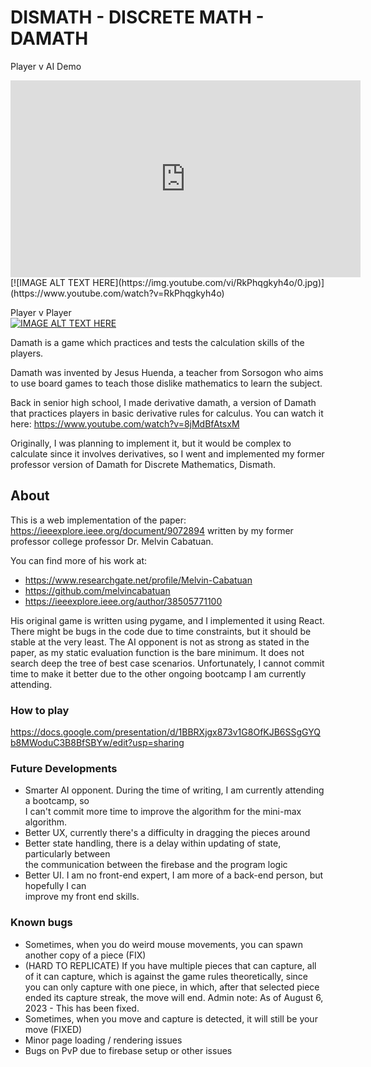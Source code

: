 # DISMATH - DISCRETE MATH - DAMATH  
Player v AI Demo  
<iframe width="560" height="315" src="https://www.youtube.com/embed/RkPhqgkyh4o?si=aIX1AFdLttFm1PM_" title="dismath-pve" frameborder="0" allow="accelerometer; autoplay; clipboard-write; encrypted-media; gyroscope; picture-in-picture; web-share" allowfullscreen></iframe>
[![IMAGE ALT TEXT HERE](https://img.youtube.com/vi/RkPhqgkyh4o/0.jpg)](https://www.youtube.com/watch?v=RkPhqgkyh4o)

Player v Player  
[![IMAGE ALT TEXT HERE](https://img.youtube.com/vi/S2OsYnlGyVU/0.jpg)](https://www.youtube.com/watch?v=S2OsYnlGyVU)

Damath is a game which practices and tests the calculation skills of the players.  

Damath was invented by Jesus Huenda, a teacher from Sorsogon who aims to use board games to teach those dislike mathematics to learn the subject.   

Back in senior high school, I made derivative damath, a version of Damath that practices players in basic derivative rules for calculus. You can watch it here: https://www.youtube.com/watch?v=8jMdBfAtsxM

Originally, I was planning to implement it, but it would be complex to calculate since it involves derivatives, so I went and implemented my former professor version of Damath for Discrete Mathematics, Dismath.

## About  
This is a web implementation of the paper: https://ieeexplore.ieee.org/document/9072894 written by my former professor college professor Dr. Melvin Cabatuan.

You can find more of his work at:  
* https://www.researchgate.net/profile/Melvin-Cabatuan
* https://github.com/melvincabatuan
* https://ieeexplore.ieee.org/author/38505771100   

His original game is written using pygame, and I implemented it using React. There might be bugs in the code due to time constraints, but it should be stable at the very least. The AI opponent is not as strong as stated in the paper, as my static evaluation function is the bare minimum. It does not search deep the tree of best case scenarios. Unfortunately, I cannot commit time to make it better due to the other ongoing bootcamp I am currently attending.

### How to play
https://docs.google.com/presentation/d/1BBRXjgx873v1G8OfKJB6SSgGYQb8MWoduC3B8BfSBYw/edit?usp=sharing  

### Future Developments
* Smarter AI opponent. During the time of writing, I am currently attending a bootcamp, so  
 I can't commit more time to improve the algorithm for the mini-max algorithm.
* Better UX, currently there's a difficulty in dragging the pieces around
* Better state handling, there is a delay within updating of state, particularly between  
 the communication between the firebase and the program logic
* Better UI. I am no front-end expert, I am more of a back-end person, but hopefully I can  
 improve my front end skills.

### Known bugs
* Sometimes, when you do weird mouse movements, you can spawn another copy of a piece (FIX)
* (HARD TO REPLICATE) If you have multiple pieces that can capture, all of it can capture,
which is against the game rules theoretically, since you can only capture with one piece,
in which, after that selected piece ended its capture streak, the move will end. Admin note: As of
August 6, 2023 - This has been fixed.
* Sometimes, when you move and capture is detected, it will still be your move (FIXED)
* Minor page loading / rendering issues
* Bugs on PvP due to firebase setup or other issues
